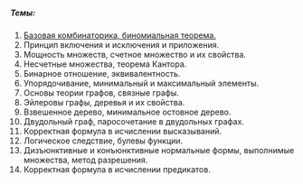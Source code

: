##### Темы:

1. [Базовая комбинаторика, биномиальная теорема.](./topics/1_basic_combinatorics_binomial_theorem/1_basic_combinatorics_binomial_theorem_pdf.pdf)
2. Принцип включения и исключения и приложения.
3. Мощность множеств, счетное множество и их свойства.
4. Несчетные множества, теорема Кантора.
5. Бинарное отношение, эквивалентность.
6. Упорядочивание, минимальный и максимальный элементы.
7. Основы теории графов, связные графы.
8. Эйлеровы графы, деревья и их свойства.
9. Взвешенное дерево, минимальное остовное дерево.
10. Двудольный граф, паросочетание в двудольных графах.
11. Корректная формула в исчислении высказываний.
12. Логическое следствие, булевы функции.
13. Дизъюнктивные и конъюнктивные нормальные формы, выполнимые множества, метод разрешения.
14. Корректная формула в исчислении предикатов.
